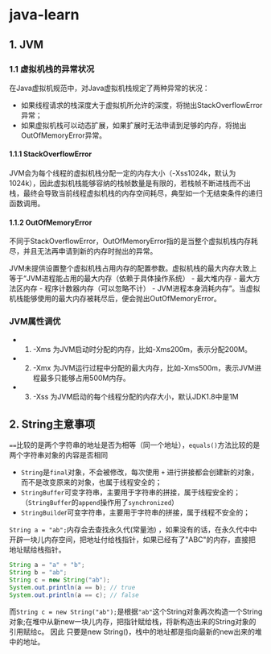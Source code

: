 # java-learn

## 1. JVM
### 1.1 虚拟机栈的异常状况

在Java虚拟机规范中，对Java虚拟机栈规定了两种异常的状况：

* 如果线程请求的栈深度大于虚拟机所允许的深度，将抛出StackOverflowError异常；
* 如果虚拟机栈可以动态扩展，如果扩展时无法申请到足够的内存，将抛出OutOfMemoryError异常。

#### 1.1.1 StackOverflowError

JVM会为每个线程的虚拟机栈分配一定的内存大小（-Xss1024k，默认为1024k），因此虚拟机栈能够容纳的栈帧数量是有限的，若栈帧不断进栈而不出栈，最终会导致当前线程虚拟机栈的内存空间耗尽，典型如一个无结束条件的递归函数调用。

#### 1.1.2 OutOfMemoryError

不同于StackOverflowError，OutOfMemoryError指的是当整个虚拟机栈内存耗尽，并且无法再申请到新的内存时抛出的异常。

JVM未提供设置整个虚拟机栈占用内存的配置参数。虚拟机栈的最大内存大致上等于“JVM进程能占用的最大内存（依赖于具体操作系统） - 最大堆内存 - 最大方法区内存 - 程序计数器内存（可以忽略不计） - JVM进程本身消耗内存”。当虚拟机栈能够使用的最大内存被耗尽后，便会抛出OutOfMemoryError。



### JVM属性调优

* 1. -Xms 为JVM启动时分配的内存，比如-Xms200m，表示分配200M。
* 2. -Xmx 为JVM运行过程中分配的最大内存，比如-Xms500m，表示JVM进程最多只能够占用500M内存。
* 3. -Xss 为JVM启动的每个线程分配的内存大小，默认JDK1.8中是1M





## 2. String主意事项
`==`比较的是两个字符串的地址是否为相等（同一个地址），`equals()`方法比较的是两个字符串对象的内容是否相同

* `String`是`final`对象，不会被修改，每次使用 `+` 进行拼接都会创建新的对象，而不是改变原来的对象，也属于线程安全的；
* `StringBuffer`可变字符串，主要用于字符串的拼接，属于线程安全的；（`StringBuffer`的`append`操作用了`synchronized`）
* `StringBuilde`r可变字符串，主要用于字符串的拼接，属于线程不安全的；

`String a = "ab";`内存会去查找永久代(常量池) ，如果没有的话，在永久代中中开辟一块儿内存空间，把地址付给栈指针，如果已经有了"ABC"的内存，直接把地址赋给栈指针。
```java
String a = "a" + "b";
String b = "ab";
String c = new String("ab");
System.out.println(a == b); // true
System.out.println(a == c); // false
```
而`String c = new String("ab");`是根据`"ab"`这个String对象再次构造一个String对象;在堆中从新new一块儿内存，把指针赋给栈，将新构造出来的String对象的引用赋给c。 因此 只要是new String()，栈中的地址都是指向最新的new出来的堆中的地址。
